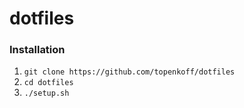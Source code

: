# dotfiles

### Installation
1. `git clone https://github.com/topenkoff/dotfiles`
2. `cd dotfiles`
3. `./setup.sh`